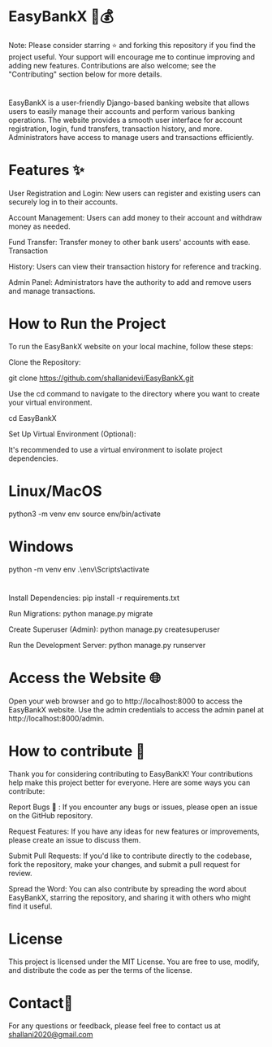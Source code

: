 # EasyBankX 🏦💰
Note: Please consider starring ⭐ and forking this repository if you find the project useful. Your support will encourage me to continue improving and adding new features. Contributions are also welcome; see the "Contributing" section below for more details.
#
EasyBankX is a user-friendly Django-based banking website that allows users to easily manage their accounts and perform various banking operations. The website provides a smooth user interface for account registration, login, fund transfers, transaction history, and more. Administrators have access to manage users and transactions efficiently.

# Features ✨

User Registration and Login: New users can register and existing users can securely log in to their accounts.

Account Management: Users can add money to their account and withdraw money as needed. 

Fund Transfer: Transfer money to other bank users' accounts with ease.
Transaction 

History: Users can view their transaction history for reference and tracking.

Admin Panel: Administrators have the authority to add and remove users and manage transactions.

# How to Run the Project

To run the EasyBankX website on your local machine, follow these steps:

Clone the Repository:

git clone https://github.com/shallanidevi/EasyBankX.git

Use the cd command to navigate to the directory where you want to create your virtual environment. 

cd EasyBankX

Set Up Virtual Environment (Optional):

It's recommended to use a virtual environment to isolate project dependencies.



# Linux/MacOS
python3 -m venv env
source env/bin/activate

# Windows
python -m venv env
.\env\Scripts\activate
#
Install Dependencies:
pip install -r requirements.txt

Run Migrations:
python manage.py migrate

Create Superuser (Admin):
python manage.py createsuperuser

Run the Development Server:
python manage.py runserver

# Access the Website 🌐

Open your web browser and go to http://localhost:8000 to access the EasyBankX website. Use the admin credentials to access the admin panel at http://localhost:8000/admin.

# How to contribute 📙

Thank you for considering contributing to EasyBankX! Your contributions help make this project better for everyone. Here are some ways you can contribute:

Report Bugs 🐛 : If you encounter any bugs or issues, please open an issue on the GitHub repository.

Request Features: If you have any ideas for new features or improvements, please create an issue to discuss them.

Submit Pull Requests: If you'd like to contribute directly to the codebase, fork the repository, make your changes, and submit a pull request for review.

Spread the Word: You can also contribute by spreading the word about EasyBankX, starring the repository, and sharing it with others who might find it useful.

# License

This project is licensed under the MIT License. You are free to use, modify, and distribute the code as per the terms of the license.


# Contact🤝

For any questions or feedback, please feel free to contact us at shallani2020@gmail.com
